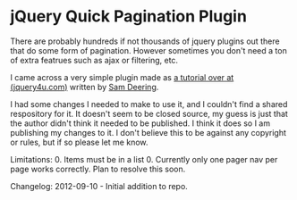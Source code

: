 jQuery Quick Pagination Plugin
==============================

There are probably hundreds if not thousands of jquery plugins out there that do some form of pagination.  However sometimes you don't need a ton of extra featrues such as ajax or filtering, etc.

I came across a very simple plugin made as [a tutorial over at (jquery4u.com)](http://www.jquery4u.com/tutorials/jquery-quick-pagination-list-items) written by [Sam Deering](https://plus.google.com/104487173540464647216).

I had some changes I needed to make to use it, and I couldn't find a shared respository for it.  It doesn't seem to be closed source, my guess is just that the author didn't think it needed to be published.  I think it does so I am publishing my changes to it.  I don't believe this to be against any copyright or rules, but if so please let me know.

Limitations:
0. Items must be in a list
0. Currently only one pager nav per page works correctly.  Plan to resolve this soon.

Changelog:
2012-09-10 - Initial addition to repo.